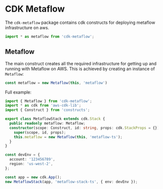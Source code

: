 # CDK Metaflow

The `cdk-metaflow` package contains cdk constructs for deploying metaflow infrastructure on aws.

```ts nofixture
import * as metaflow from 'cdk-metaflow';
```

## Metaflow

The main construct creates all the required infrastructure for getting up and running with Metaflow on AWS. This is achieved by creating an instance of `Metaflow`:

```ts
const metaflow = new Metaflow(this, 'metaflow')
```

Full example:

```ts
import { Metaflow } from 'cdk-metaflow';
import * as cdk from 'aws-cdk-lib';
import { Construct } from 'constructs';

export class MetaflowStack extends cdk.Stack {
  public readonly metaflow: Metaflow;
  constructor(scope: Construct, id: string, props: cdk.StackProps = {}) {
    super(scope, id, props);
    this.metaflow = new Metaflow(this, 'metaflow-ts');
  }
}

const devEnv = {
  account: '123456789',
  region: 'us-west-2',
};

const app = new cdk.App();
new MetaflowStack(app, 'metaflow-stack-ts', { env: devEnv });
```
